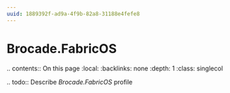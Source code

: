```yaml
---
uuid: 1889392f-ad9a-4f9b-82a8-31188e4fefe8
---
```



# Brocade.FabricOS

.. contents:: On this page
    :local:
    :backlinks: none
    :depth: 1
    :class: singlecol

.. todo::
    Describe *Brocade.FabricOS* profile

